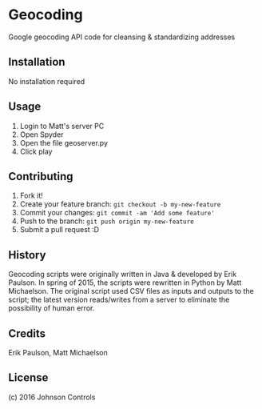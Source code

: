 # Geocoding
Google geocoding API code for cleansing & standardizing addresses
## Installation
No installation required
## Usage
1. Login to Matt's server PC
2. Open Spyder
3. Open the file geoserver.py
4. Click play
## Contributing
1. Fork it!
2. Create your feature branch: `git checkout -b my-new-feature`
3. Commit your changes: `git commit -am 'Add some feature'`
4. Push to the branch: `git push origin my-new-feature`
5. Submit a pull request :D
## History
Geocoding scripts were originally written in Java & developed by Erik Paulson.  In spring of 2015, the scripts were rewritten in Python by Matt Michaelson.  The original script used CSV files as inputs and outputs to the script; the latest version reads/writes from a server to eliminate the possibility of human error.
## Credits
Erik Paulson, Matt Michaelson
## License
(c) 2016 Johnson Controls
